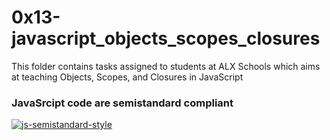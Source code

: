 # 0x13-javascript_objects_scopes_closures
This folder contains tasks assigned to students at ALX Schools which aims at teaching Objects, Scopes, and Closures in
JavaScript

### JavaSrcipt code are semistandard compliant
[![js-semistandard-style](https://raw.githubusercontent.com/standard/semistandard/master/badge.svg)](https://github.com/standard/semistandard)
